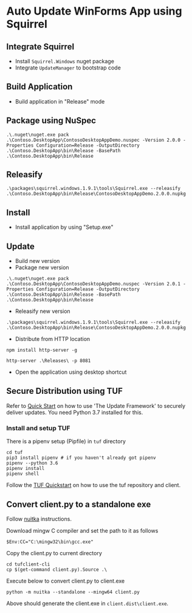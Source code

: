 # Auto Update WinForms App using Squirrel

## Integrate Squirrel
- Install `Squirrel.Windows` nuget package
- Integrate `UpdateManager` to bootstrap code

## Build Application
- Build application in "Release" mode

## Package using NuSpec

```
.\.nuget\nuget.exe pack .\Contoso.DesktopApp\ContosoDesktopAppDemo.nuspec -Version 2.0.0 -Properties Configuration=Release -OutputDirectory .\Contoso.DesktopApp\bin\Release -BasePath .\Contoso.DesktopApp\bin\Release
```

## Releasify

```
.\packages\squirrel.windows.1.9.1\tools\Squirrel.exe --releasify .\Contoso.DesktopApp\bin\Release\ContosoDesktopAppDemo.2.0.0.nupkg
```

## Install
- Install application by using "Setup.exe"

## Update

- Build new version
- Package new version
```
.\.nuget\nuget.exe pack .\Contoso.DesktopApp\ContosoDesktopAppDemo.nuspec -Version 2.0.1 -Properties Configuration=Release -OutputDirectory .\Contoso.DesktopApp\bin\Release -BasePath .\Contoso.DesktopApp\bin\Release
```
- Releasify new version
```
.\packages\squirrel.windows.1.9.1\tools\Squirrel.exe --releasify .\Contoso.DesktopApp\bin\Release\ContosoDesktopAppDemo.2.0.0.nupkg
```

- Distribute from HTTP location
```
npm install http-server -g

http-server .\Releases\ -p 8081
```
- Open the application using desktop shortcut

## Secure Distribution using TUF
Refer to [Quick Start](https://github.com/theupdateframework/tuf/blob/develop/docs/QUICKSTART.md) on how to use 'The Update Framework' to securely deliver updates. You need Python 3.7 installed for this.

### Install and setup TUF

There is a pipenv setup (Pipfile) in `tuf` directory
```
cd tuf
pip3 install pipenv # if you haven't already got pipenv
pipenv --python 3.6
pipenv install
pipenv shell
```

Follow the [TUF Quickstart](https://github.com/theupdateframework/tuf/blob/develop/docs/QUICKSTART.md) on how to use the tuf repository and client.


## Convert client.py to a standalone exe

Follow [nuitka](http://nuitka.net/doc/user-manual.html#tutorial-setup-and-build-on-windows) instructions.

Download mingw C compiler and set the path to it as follows
```
$Env:CC="C:\mingw32\bin\gcc.exe"
```

Copy the client.py to current directory
```
cd tufclient-cli
cp $(get-command client.py).Source .\
```

Execute below to convert client.py to client.exe
```
python -m nuitka --standalone --mingw64 client.py
```

Above should generate the client.exe in `client.dist\client.exe`.

